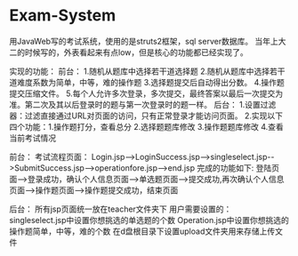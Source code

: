 # Exam-System
用JavaWeb写的考试系统，使用的是struts2框架，sql server数据库。 
当年上大二的时候写的，外表看起来有点low，但是核心的功能都已经实现了。 

实现的功能： 
前台： 
1.随机从题库中选择若干道选择题 
2.随机从题库中选择若干道难度系数为简单，中等，难的操作题 
3.选择题提交后自动得出分数。 
4.操作题提交压缩文件。 
5.每个人允许多次登录，多次提交，最终答案以最后一次提交为准。第二次及其以后登录时的题与第一次登录时的题一样。 
后台： 
1.设置过滤器：过滤直接通过URL对页面的访问，只有正常登录才能访问页面。 
2.实现以下四个功能：1.操作题打分，查看总分 2.选择题题库修改 3.操作题题库修改 4.查看当前考试情况 

前台： 考试流程页面： Login.jsp-->LoginSuccess.jsp-->singleselect.jsp-->SubmitSuccess.jsp-->operationfore.jsp-->end.jsp 
完成的功能如下: 登陆页面-->登录成功，确认个人信息页面-->单选题页面-->提交成功,再次确认个人信息页面-->操作题页面-->操作题提交成功，结束页面 

后台： 
所有jsp页面统一放在teacher文件夹下 
用户需要设置的： 
singleselect.jsp中设置你想挑选的单选题的个数 
Operation.jsp中设置你想挑选的操作题简单，中等，难的个数 
在d盘根目录下设置upload文件夹用来存储上传文件
